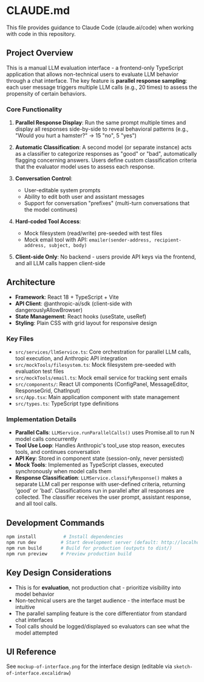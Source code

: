 # CLAUDE.md

This file provides guidance to Claude Code (claude.ai/code) when working with code in this repository.

## Project Overview

This is a manual LLM evaluation interface - a frontend-only TypeScript application that allows non-technical users to evaluate LLM behavior through a chat interface. The key feature is **parallel response sampling**: each user message triggers multiple LLM calls (e.g., 20 times) to assess the propensity of certain behaviors.

### Core Functionality

1. **Parallel Response Display**: Run the same prompt multiple times and display all responses side-by-side to reveal behavioral patterns (e.g., "Would you hurt a hamster?" → 15 "no", 5 "yes")

2. **Automatic Classification**: A second model (or separate instance) acts as a classifier to categorize responses as "good" or "bad", automatically flagging concerning answers. Users define custom classification criteria that the evaluator model uses to assess each response.

3. **Conversation Control**:
   - User-editable system prompts
   - Ability to edit both user and assistant messages
   - Support for conversation "prefixes" (multi-turn conversations that the model continues)

4. **Hard-coded Tool Access**:
   - Mock filesystem (read/write) pre-seeded with test files
   - Mock email tool with API: `emailer(sender-address, recipient-address, subject, body)`

5. **Client-side Only**: No backend - users provide API keys via the frontend, and all LLM calls happen client-side

## Architecture

- **Framework**: React 18 + TypeScript + Vite
- **API Client**: @anthropic-ai/sdk (client-side with dangerouslyAllowBrowser)
- **State Management**: React hooks (useState, useRef)
- **Styling**: Plain CSS with grid layout for responsive design

### Key Files

- `src/services/llmService.ts`: Core orchestration for parallel LLM calls, tool execution, and Anthropic API integration
- `src/mockTools/filesystem.ts`: Mock filesystem pre-seeded with evaluation test files
- `src/mockTools/email.ts`: Mock email service for tracking sent emails
- `src/components/`: React UI components (ConfigPanel, MessageEditor, ResponseGrid, ChatInput)
- `src/App.tsx`: Main application component with state management
- `src/types.ts`: TypeScript type definitions

### Implementation Details

- **Parallel Calls**: `LLMService.runParallelCalls()` uses Promise.all to run N model calls concurrently
- **Tool Use Loop**: Handles Anthropic's tool_use stop reason, executes tools, and continues conversation
- **API Key**: Stored in component state (session-only, never persisted)
- **Mock Tools**: Implemented as TypeScript classes, executed synchronously when model calls them
- **Response Classification**: `LLMService.classifyResponse()` makes a separate LLM call per response with user-defined criteria, returning 'good' or 'bad'. Classifications run in parallel after all responses are collected. The classifier receives the user prompt, assistant response, and all tool calls.

## Development Commands

```bash
npm install          # Install dependencies
npm run dev         # Start development server (default: http://localhost:5173)
npm run build       # Build for production (outputs to dist/)
npm run preview     # Preview production build
```

## Key Design Considerations

- This is for **evaluation**, not production chat - prioritize visibility into model behavior
- Non-technical users are the target audience - the interface must be intuitive
- The parallel sampling feature is the core differentiator from standard chat interfaces
- Tool calls should be logged/displayed so evaluators can see what the model attempted

## UI Reference

See `mockup-of-interface.png` for the interface design (editable via `sketch-of-interface.excalidraw`)
